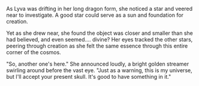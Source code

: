 As Lyva was drifting in her long dragon form, she noticed a star and veered near to investigate. A good star could serve as a sun and foundation for creation.

Yet as she drew near, she found the object was closer and smaller than she had believed, and even seemed.... divine? Her eyes tracked the other stars, peering through creation as she felt the same essence through this entire corner of the cosmos.     

"So, another one's here." She announced loudly, a bright golden streamer swirling around before the vast eye. "Just as a warning, this is my universe, but I'll accept your present skull. It's good to have something in it."